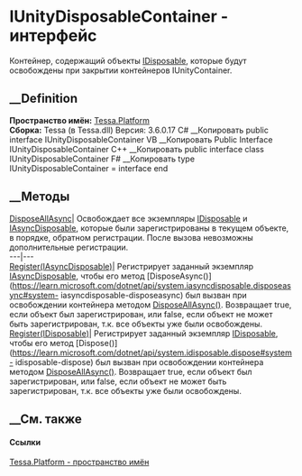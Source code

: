# IUnityDisposableContainer - интерфейс
Контейнер, содержащий объекты
[IDisposable](https://learn.microsoft.com/dotnet/api/system.idisposable),
которые будут освобождены при закрытии контейнеров IUnityContainer.
## __Definition
 **Пространство имён:** [Tessa.Platform](N_Tessa_Platform.htm)  
 **Сборка:** Tessa (в Tessa.dll) Версия: 3.6.0.17
C# __Копировать
     public interface IUnityDisposableContainer
VB __Копировать
     Public Interface IUnityDisposableContainer
C++ __Копировать
     public interface class IUnityDisposableContainer
F# __Копировать
     type IUnityDisposableContainer = interface end
##  __Методы
[DisposeAllAsync](M_Tessa_Platform_IUnityDisposableContainer_DisposeAllAsync.htm)|
Освобождает все экземпляры
[IDisposable](https://learn.microsoft.com/dotnet/api/system.idisposable) и
[IAsyncDisposable](https://learn.microsoft.com/dotnet/api/system.iasyncdisposable),
которые были зарегистрированы в текущем объекте, в порядке, обратном
регистрации. После вызова невозможны дополнительные регистрации.  
---|---  
[Register(IAsyncDisposable)](M_Tessa_Platform_IUnityDisposableContainer_Register.htm)|
Регистрирует заданный экземпляр
[IAsyncDisposable](https://learn.microsoft.com/dotnet/api/system.iasyncdisposable),
чтобы его метод
[DisposeAsync()](https://learn.microsoft.com/dotnet/api/system.iasyncdisposable.disposeasync#system-
iasyncdisposable-disposeasync) был вызван при освобождении контейнера методом
[DisposeAllAsync()](M_Tessa_Platform_IUnityDisposableContainer_DisposeAllAsync.htm).
Возвращает true, если объект был зарегистрирован, или false, если объект не
может быть зарегистрирован, т.к. все объекты уже были освобождены.  
[Register(IDisposable)](M_Tessa_Platform_IUnityDisposableContainer_Register_1.htm)|
Регистрирует заданный экземпляр
[IDisposable](https://learn.microsoft.com/dotnet/api/system.idisposable),
чтобы его метод
[Dispose()](https://learn.microsoft.com/dotnet/api/system.idisposable.dispose#system-
idisposable-dispose) был вызван при освобождении контейнера методом
[DisposeAllAsync()](M_Tessa_Platform_IUnityDisposableContainer_DisposeAllAsync.htm).
Возвращает true, если объект был зарегистрирован, или false, если объект не
может быть зарегистрирован, т.к. все объекты уже были освобождены.  
##  __См. также
#### Ссылки
[Tessa.Platform - пространство имён](N_Tessa_Platform.htm)
